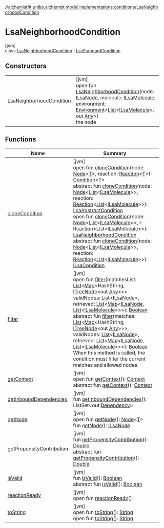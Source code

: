 //[alchemist](../../../index.md)/[it.unibo.alchemist.model.implementations.conditions](../index.md)/[LsaNeighborhoodCondition](index.md)

# LsaNeighborhoodCondition

[jvm]\
class [LsaNeighborhoodCondition](index.md) : [LsaStandardCondition](../-lsa-standard-condition/index.md)

## Constructors

| | |
|---|---|
| [LsaNeighborhoodCondition](-lsa-neighborhood-condition.md) | [jvm]<br>open fun [LsaNeighborhoodCondition](-lsa-neighborhood-condition.md)(node: [ILsaNode](../../it.unibo.alchemist.model.interfaces/-i-lsa-node/index.md), molecule: [ILsaMolecule](../../it.unibo.alchemist.model.interfaces/-i-lsa-molecule/index.md), environment: [Environment](../../it.unibo.alchemist.model.interfaces/-environment/index.md)<[List](https://docs.oracle.com/javase/8/docs/api/java/util/List.html)<[ILsaMolecule](../../it.unibo.alchemist.model.interfaces/-i-lsa-molecule/index.md)>, out [Any](https://kotlinlang.org/api/latest/jvm/stdlib/kotlin/-any/index.html)>)<br>the node |

## Functions

| Name | Summary |
|---|---|
| [cloneCondition](../-abstract-condition/clone-condition.md) | [jvm]<br>open fun [cloneCondition](../-abstract-condition/clone-condition.md)(node: [Node](../../it.unibo.alchemist.model.interfaces/-node/index.md)<[T](../-abstract-condition/index.md)>, reaction: [Reaction](../../it.unibo.alchemist.model.interfaces/-reaction/index.md)<[T](../-abstract-condition/index.md)>): [Condition](../../it.unibo.alchemist.model.interfaces/-condition/index.md)<[T](../-abstract-condition/index.md)><br>abstract fun [cloneCondition](../-lsa-abstract-condition/clone-condition.md)(node: [Node](../../it.unibo.alchemist.model.interfaces/-node/index.md)<[List](https://docs.oracle.com/javase/8/docs/api/java/util/List.html)<[ILsaMolecule](../../it.unibo.alchemist.model.interfaces/-i-lsa-molecule/index.md)>>, reaction: [Reaction](../../it.unibo.alchemist.model.interfaces/-reaction/index.md)<[List](https://docs.oracle.com/javase/8/docs/api/java/util/List.html)<[ILsaMolecule](../../it.unibo.alchemist.model.interfaces/-i-lsa-molecule/index.md)>>): [LsaAbstractCondition](../-lsa-abstract-condition/index.md)<br>open fun [cloneCondition](clone-condition.md)(node: [Node](../../it.unibo.alchemist.model.interfaces/-node/index.md)<[List](https://docs.oracle.com/javase/8/docs/api/java/util/List.html)<[ILsaMolecule](../../it.unibo.alchemist.model.interfaces/-i-lsa-molecule/index.md)>>, r: [Reaction](../../it.unibo.alchemist.model.interfaces/-reaction/index.md)<[List](https://docs.oracle.com/javase/8/docs/api/java/util/List.html)<[ILsaMolecule](../../it.unibo.alchemist.model.interfaces/-i-lsa-molecule/index.md)>>): [LsaNeighborhoodCondition](index.md)<br>abstract fun [cloneCondition](../../it.unibo.alchemist.model.interfaces/-i-lsa-condition/clone-condition.md)(node: [Node](../../it.unibo.alchemist.model.interfaces/-node/index.md)<[List](https://docs.oracle.com/javase/8/docs/api/java/util/List.html)<[ILsaMolecule](../../it.unibo.alchemist.model.interfaces/-i-lsa-molecule/index.md)>>, reaction: [Reaction](../../it.unibo.alchemist.model.interfaces/-reaction/index.md)<[List](https://docs.oracle.com/javase/8/docs/api/java/util/List.html)<[ILsaMolecule](../../it.unibo.alchemist.model.interfaces/-i-lsa-molecule/index.md)>>): [ILsaCondition](../../it.unibo.alchemist.model.interfaces/-i-lsa-condition/index.md) |
| [filter](filter.md) | [jvm]<br>open fun [filter](filter.md)(matchesList: [List](https://docs.oracle.com/javase/8/docs/api/java/util/List.html)<[Map](https://docs.oracle.com/javase/8/docs/api/java/util/Map.html)<HashString, [ITreeNode](../../it.unibo.alchemist.expressions.interfaces/-i-tree-node/index.md)<out [Any](https://kotlinlang.org/api/latest/jvm/stdlib/kotlin/-any/index.html)>>>, validNodes: [List](https://docs.oracle.com/javase/8/docs/api/java/util/List.html)<[ILsaNode](../../it.unibo.alchemist.model.interfaces/-i-lsa-node/index.md)>, retrieved: [List](https://docs.oracle.com/javase/8/docs/api/java/util/List.html)<[Map](https://docs.oracle.com/javase/8/docs/api/java/util/Map.html)<[ILsaNode](../../it.unibo.alchemist.model.interfaces/-i-lsa-node/index.md), [List](https://docs.oracle.com/javase/8/docs/api/java/util/List.html)<[ILsaMolecule](../../it.unibo.alchemist.model.interfaces/-i-lsa-molecule/index.md)>>>): [Boolean](https://kotlinlang.org/api/latest/jvm/stdlib/kotlin/-boolean/index.html)<br>abstract fun [filter](../../it.unibo.alchemist.model.interfaces/-i-lsa-condition/filter.md)(matches: [List](https://docs.oracle.com/javase/8/docs/api/java/util/List.html)<[Map](https://docs.oracle.com/javase/8/docs/api/java/util/Map.html)<HashString, [ITreeNode](../../it.unibo.alchemist.expressions.interfaces/-i-tree-node/index.md)<out [Any](https://kotlinlang.org/api/latest/jvm/stdlib/kotlin/-any/index.html)>>>, validNodes: [List](https://docs.oracle.com/javase/8/docs/api/java/util/List.html)<[ILsaNode](../../it.unibo.alchemist.model.interfaces/-i-lsa-node/index.md)>, retrieved: [List](https://docs.oracle.com/javase/8/docs/api/java/util/List.html)<[Map](https://docs.oracle.com/javase/8/docs/api/java/util/Map.html)<[ILsaNode](../../it.unibo.alchemist.model.interfaces/-i-lsa-node/index.md), [List](https://docs.oracle.com/javase/8/docs/api/java/util/List.html)<[ILsaMolecule](../../it.unibo.alchemist.model.interfaces/-i-lsa-molecule/index.md)>>>): [Boolean](https://kotlinlang.org/api/latest/jvm/stdlib/kotlin/-boolean/index.html)<br>When this method is called, the condition must filter the current matches and allowed nodes. |
| [getContext](get-context.md) | [jvm]<br>open fun [getContext](get-context.md)(): [Context](../../it.unibo.alchemist.model.interfaces/-context/index.md)<br>abstract fun [getContext](../../it.unibo.alchemist.model.interfaces/-condition/get-context.md)(): [Context](../../it.unibo.alchemist.model.interfaces/-context/index.md) |
| [getInboundDependencies](../-abstract-condition/get-inbound-dependencies.md) | [jvm]<br>fun [getInboundDependencies](../-abstract-condition/get-inbound-dependencies.md)(): ListSet<out [Dependency](../../it.unibo.alchemist.model.interfaces/-dependency/index.md)> |
| [getNode](../-lsa-standard-condition/index.md#-1460695024%2FFunctions%2F-267951372) | [jvm]<br>open fun [getNode](../-lsa-standard-condition/index.md#-1460695024%2FFunctions%2F-267951372)(): [Node](../../it.unibo.alchemist.model.interfaces/-node/index.md)<[T](../-abstract-condition/index.md)><br>fun [getNode](../-lsa-abstract-condition/get-node.md)(): [ILsaNode](../../it.unibo.alchemist.model.interfaces/-i-lsa-node/index.md) |
| [getPropensityContribution](../-lsa-standard-condition/get-propensity-contribution.md) | [jvm]<br>fun [getPropensityContribution](../-lsa-standard-condition/get-propensity-contribution.md)(): [Double](https://kotlinlang.org/api/latest/jvm/stdlib/kotlin/-double/index.html)<br>abstract fun [getPropensityContribution](../../it.unibo.alchemist.model.interfaces/-condition/get-propensity-contribution.md)(): [Double](https://kotlinlang.org/api/latest/jvm/stdlib/kotlin/-double/index.html) |
| [isValid](../-lsa-standard-condition/is-valid.md) | [jvm]<br>fun [isValid](../-lsa-standard-condition/is-valid.md)(): [Boolean](https://kotlinlang.org/api/latest/jvm/stdlib/kotlin/-boolean/index.html)<br>abstract fun [isValid](../../it.unibo.alchemist.model.interfaces/-condition/is-valid.md)(): [Boolean](https://kotlinlang.org/api/latest/jvm/stdlib/kotlin/-boolean/index.html) |
| [reactionReady](../../it.unibo.alchemist.model.interfaces/-condition/reaction-ready.md) | [jvm]<br>open fun [reactionReady](../../it.unibo.alchemist.model.interfaces/-condition/reaction-ready.md)() |
| [toString](../-abstract-condition/to-string.md) | [jvm]<br>open fun [toString](../-abstract-condition/to-string.md)(): [String](https://docs.oracle.com/javase/8/docs/api/java/lang/String.html)<br>open fun [toString](to-string.md)(): [String](https://docs.oracle.com/javase/8/docs/api/java/lang/String.html) |

